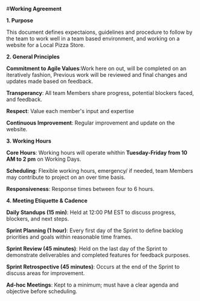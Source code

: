 #**Working Agreement**

**1. Purpose**

This document defines expectaions, guidelines and procedure to follow by the team to work well in a team based environment, and working on a website for a Local Pizza Store.



**2. General Principles**

  **Commitment to Agile Values**:Work here on out, will be completed on an iteratively fashion, Previous work will be reviewed and final changes and updates made based on          feedback.
  
  **Transperancy**: All team Members share progress, potential blockers faced, and feedback.
  
  **Respect**: Value each member's input and expertise
  
  **Continuous Improvement**: Regular improvement and update on the website.



**3. Working Hours**

**Core Hours**: Working hours will operate whithin **Tuesday-Friday from 10 AM to 2 pm** on Working Days.

**Scheduling**: Flexible working hours, emergency/ if needed, team Members may contribute to project on an over time basis.

**Responsiveness**: Response times between four to 6 hours.



**4. Meeting Etiquette & Cadence**

**Daily Standups (15 min)**: Held at 12:00 PM EST to discuss progress, blockers, and next steps.

**Sprint Planning (1 hour)**: Every first day of the Sprint to define backlog priorities and goals within reasonable time frames.

**Sprint Review (45 minutes)**: Held on the last day of the Sprint to demonstrate deliverables and completed features for feedback purposes.

**Sprint Retrospective (45 minutes)**: Occurs at the end of the Sprint to discuss areas for improvement.

**Ad-hoc Meetings**: Kept to a minimum; must have a clear agenda and objective before scheduling.



